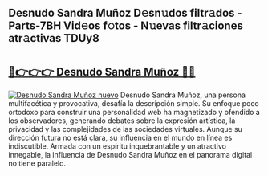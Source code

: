 ## Desnudo Sandra Muñoz D𝚎sn𝚞dos filtr𝚊dos - Parts-7BH Vid𝚎os f𝚘tos - N𝚞evas filtr𝚊ciones atr𝚊ctivas TDUy8

# <h2><a href="http://mb5tae.tromn.icu/?c=Desnudo+Sandra+Mu%c3%b1oz">🔗👉👉👉 Desnudo Sandra Muñoz 🔗🔗</a></h2>

[![Desnudo Sandra Muñoz nuevo](https://i.imgur.com/pEAQMta.gif)](http://mb5tae.tromn.icu/?c=Desnudo+Sandra+Mu%c3%b1oz)
Desnudo Sandra Muñoz, una persona multifacética y provocativa, desafía la descripción simple. Su enfoque poco ortodoxo para construir una personalidad web ha magnetizado y ofendido a los observadores, generando debates sobre la expresión artística, la privacidad y las complejidades de las sociedades virtuales. Aunque su dirección futura no está clara, su influencia en el mundo en línea es indiscutible. Armada con un espíritu inquebrantable y un atractivo innegable, la influencia de Desnudo Sandra Muñoz en el panorama digital no tiene paralelo.
